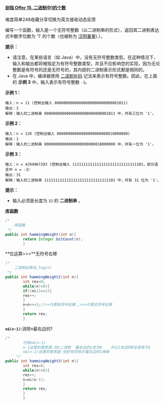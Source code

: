 #### [剑指 Offer 15. 二进制中1的个数](https://leetcode.cn/problems/er-jin-zhi-zhong-1de-ge-shu-lcof/)

难度简单248收藏分享切换为英文接收动态反馈

编写一个函数，输入是一个无符号整数（以二进制串的形式），返回其二进制表达式中数字位数为 '1' 的个数（也被称为 [汉明重量](http://en.wikipedia.org/wiki/Hamming_weight)).）。

**提示：**

- 请注意，在某些语言（如 Java）中，没有无符号整数类型。在这种情况下，输入和输出都将被指定为有符号整数类型，并且不应影响您的实现，因为无论整数是有符号的还是无符号的，其内部的二进制表示形式都是相同的。
- 在 Java 中，编译器使用 [二进制补码](https://baike.baidu.com/item/二进制补码/5295284) 记法来表示有符号整数。因此，在上面的 **示例 3** 中，输入表示有符号整数 `-3`。

**示例 1：**

```
输入：n = 11 (控制台输入 00000000000000000000000000001011)
输出：3
解释：输入的二进制串 00000000000000000000000000001011 中，共有三位为 '1'。
```

**示例 2：**

```
输入：n = 128 (控制台输入 00000000000000000000000010000000)
输出：1
解释：输入的二进制串 00000000000000000000000010000000 中，共有一位为 '1'。
```

**示例 3：**

```
输入：n = 4294967293 (控制台输入 11111111111111111111111111111101，部分语言中 n = -3）
输出：31
解释：输入的二进制串 11111111111111111111111111111101 中，共有 31 位为 '1'。
```

**提示：**

- 输入必须是长度为 `32` 的 **二进制串** 。

**库函数**

```java
/*
    库函数
 */
public int hammingWeight(int n){
        return Integer.bitCount(n);
        }
```

**位运算>>>**无符号右移

```java
/*
    二进制右移动,log(n)
 */
public int hammingWeight2(int n){
        int res=0;
        while(n!=0){
        if((n&1)==1){
        res++;
        }
        n=n>>>1;//>>代表有符号右移,,>>>代表无符号右移
        }
        return res;
        }
```

**`n&(n-1)`**:消除n最右边的1

```java
/*
        巧用n&(n-1)
        n-1这里的意思是:将n二进制  最右边的1变为0    并让1右边的0全部变为1
        n&(n-1)这里的意思是:恰好将将刚才最右边的1抹掉
     */
public int hammingWeight3(int n){
        int res=0;
        while(n!=0){
        res++;
        n=n&(n-1);
        }
        return res;
        }
        }
```